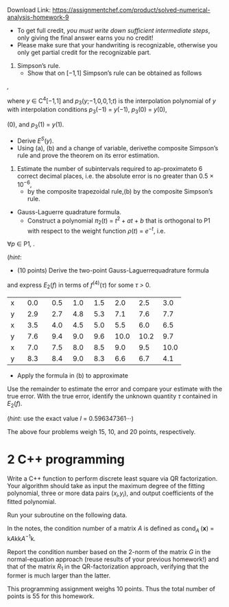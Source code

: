 Download Link: https://assignmentchef.com/product/solved-numerical-analysis-homework-9
<br>



<ul>

 <li>To get full credit, <em>you must write down sufficient intermediate steps</em>, only giving the final answer earns you no credit!</li>

 <li>Please make sure that your handwriting is recognizable, otherwise you only get partial credit for the recognizable part.</li>

</ul>

<ol>

 <li>Simpson’s rule.

  <ul>

   <li>Show that on [−1<em>,</em>1] Simpson’s rule can be obtained as follows</li>

  </ul></li>

</ol>

<em>,</em>

where <em>y </em>∈ C<sup>4</sup>[−1<em>,</em>1] and <em>p</em><sub>3</sub>(<em>y</em>;−1<em>,</em>0<em>,</em>0<em>,</em>1;<em>t</em>) is the interpolation polynomial of <em>y </em>with interpolation conditions <em>p</em><sub>3</sub>(−1) = <em>y</em>(−1), <em>p</em><sub>3</sub>(0) = <em>y</em>(0),

(0), and <em>p</em><sub>3</sub>(1) = <em>y</em>(1).

<ul>

 <li>Derive <em>E<sup>S</sup></em>(<em>y</em>).</li>

 <li>Using (a), (b) and a change of variable, derivethe composite Simpson’s rule and prove the theorem on its error estimation.</li>

</ul>

<ol>

 <li>Estimate the number of subintervals required to ap-proximateto 6 correct decimal places, i.e. the absolute error is no greater than 0<em>.</em>5 × 10<sup>−6</sup>,

  <ul>

   <li>by the composite trapezoidal rule,(b) by the composite Simpson’s rule.</li>

  </ul></li>

</ol>

<ul>

 <li>Gauss-Laguerre quadrature formula.

  <ul>

   <li>Construct a polynomial <em>π</em><sub>2</sub>(<em>t</em>) = <em>t</em><sup>2 </sup>+ <em>at </em>+ <em>b </em>that is orthogonal to P1 with respect to the weight function <em>ρ</em>(<em>t</em>) = <em>e</em><sup>−<em>t</em></sup>, i.e.</li>

  </ul></li>

</ul>

∀<em>p </em>∈ P1<em>,          </em><em>.</em>

(<em>hint</em>:

<ul>

 <li>(10 points) Derive the two-point Gauss-Laguerrequadrature formula</li>

</ul>

and express <em>E</em><sub>2</sub>(<em>f</em>) in terms of <em>f</em><sup>(4)</sup>(<em>τ</em>) for some <em>τ &gt; </em>0.

<table width="273">

 <tbody>

  <tr>

   <td width="23">x</td>

   <td width="41">0.0</td>

   <td width="33">0.5</td>

   <td width="33">1.0</td>

   <td width="33">1.5</td>

   <td width="40">2.0</td>

   <td width="40">2.5</td>

   <td width="32">3.0</td>

  </tr>

  <tr>

   <td width="23">y</td>

   <td width="41">2.9</td>

   <td width="33">2.7</td>

   <td width="33">4.8</td>

   <td width="33">5.3</td>

   <td width="40">7.1</td>

   <td width="40">7.6</td>

   <td width="32">7.7</td>

  </tr>

  <tr>

   <td width="23">x</td>

   <td width="41">3.5</td>

   <td width="33">4.0</td>

   <td width="33">4.5</td>

   <td width="33">5.0</td>

   <td width="40">5.5</td>

   <td width="40">6.0</td>

   <td width="32">6.5</td>

  </tr>

  <tr>

   <td width="23">y</td>

   <td width="41">7.6</td>

   <td width="33">9.4</td>

   <td width="33">9.0</td>

   <td width="33">9.6</td>

   <td width="40">10.0</td>

   <td width="40">10.2</td>

   <td width="32">9.7</td>

  </tr>

  <tr>

   <td width="23">x</td>

   <td width="41">7.0</td>

   <td width="33">7.5</td>

   <td width="33">8.0</td>

   <td width="33">8.5</td>

   <td width="40">9.0</td>

   <td width="40">9.5</td>

   <td width="32">10.0</td>

  </tr>

  <tr>

   <td width="23">y</td>

   <td width="41">8.3</td>

   <td width="33">8.4</td>

   <td width="33">9.0</td>

   <td width="33">8.3</td>

   <td width="40">6.6</td>

   <td width="40">6.7</td>

   <td width="32">4.1</td>

  </tr>

 </tbody>

</table>

<ul>

 <li>Apply the formula in (b) to approximate</li>

</ul>

Use the remainder to estimate the error and compare your estimate with the true error. With the true error, identify the unknown quantity <em>τ </em>contained in <em>E</em><sub>2</sub>(<em>f</em>).

(<em>hint</em>: use the exact value <em>I </em>= 0<em>.</em>596347361···)

The above four problems weigh 15, 10, and 20 points, respectively.

<h1>2           C++ programming</h1>

Write a C++ function to perform discrete least square via QR factorization. Your algorithm should take as input the maximum degree of the fitting polynomial, three or more data pairs (<em>x<sub>i</sub>,y<sub>i</sub></em>), and output coefficients of the fitted polynomial.

Run your subroutine on the following data.

In the notes, the condition number of a matrix <em>A </em>is defined as cond<em><sub>A </sub></em>(<strong>x</strong>) = k<em>A</em>kk<em>A</em><sup>−1</sup>k<em>.</em>

Report the condition number based on the 2-norm of the matrix <em>G </em>in the normal-equation approach (reuse results of your previous homework!) and that of the matrix <em>R</em><sub>1 </sub>in the QR-factorization approach, verifying that the former is much larger than the latter.

This programming assignment weighs 10 points. Thus the total number of points is 55 for this homework.